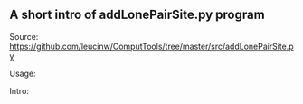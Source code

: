 ## A short intro of addLonePairSite.py program
Source: https://github.com/leucinw/ComputTools/tree/master/src/addLonePairSite.py

Usage:

Intro:

